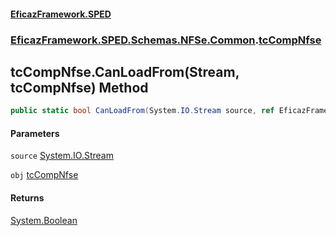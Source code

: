 #### [EficazFramework.SPED](EficazFrameworkSPED.md 'EficazFramework SPED')
### [EficazFramework.SPED.Schemas.NFSe.Common](EficazFramework.SPED.Schemas.NFSe.Common.md 'EficazFramework.SPED.Schemas.NFSe.Common').[tcCompNfse](EficazFramework.SPED.Schemas.NFSe.Common/tcCompNfse.md 'EficazFramework.SPED.Schemas.NFSe.Common.tcCompNfse')

## tcCompNfse.CanLoadFrom(Stream, tcCompNfse) Method

```csharp
public static bool CanLoadFrom(System.IO.Stream source, ref EficazFramework.SPED.Schemas.NFSe.Common.tcCompNfse obj);
```
#### Parameters

<a name='EficazFramework.SPED.Schemas.NFSe.Common.tcCompNfse.CanLoadFrom(System.IO.Stream,EficazFramework.SPED.Schemas.NFSe.Common.tcCompNfse).source'></a>

`source` [System.IO.Stream](https://docs.microsoft.com/en-us/dotnet/api/System.IO.Stream 'System.IO.Stream')

<a name='EficazFramework.SPED.Schemas.NFSe.Common.tcCompNfse.CanLoadFrom(System.IO.Stream,EficazFramework.SPED.Schemas.NFSe.Common.tcCompNfse).obj'></a>

`obj` [tcCompNfse](EficazFramework.SPED.Schemas.NFSe.Common/tcCompNfse.md 'EficazFramework.SPED.Schemas.NFSe.Common.tcCompNfse')

#### Returns
[System.Boolean](https://docs.microsoft.com/en-us/dotnet/api/System.Boolean 'System.Boolean')
